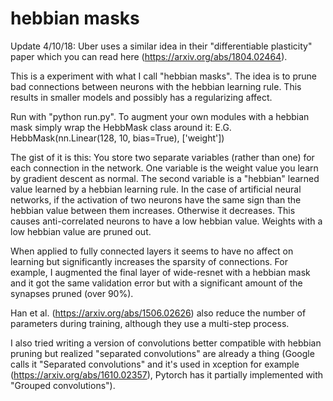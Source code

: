 # hebbian masks

Update 4/10/18: Uber uses a similar idea in their "differentiable plasticity" paper which you can read here (https://arxiv.org/abs/1804.02464).

This is a experiment with what I call "hebbian masks". The idea is to prune bad connections between neurons with the hebbian learning rule. This results in smaller models and possibly has a regularizing affect.

Run with "python run.py". To augment your own modules with a hebbian mask simply wrap the HebbMask class around it: E.G. HebbMask(nn.Linear(128, 10, bias=True), ['weight'])

The gist of it is this: You store two separate variables (rather than one) for each connection in the network. One variable is the weight value you learn by gradient descent as normal. The second variable is a "hebbian" learned value learned by a hebbian learning rule. In the case of artificial neural networks, if the activation of two neurons have the same sign than the hebbian value between them increases. Otherwise it decreases. This causes anti-correlated neurons to have a low hebbian value. Weights with a low hebbian value are pruned out.

When applied to fully connected layers it seems to have no affect on learning but significantly increases the sparsity of connections. For example, I augmented the final layer of wide-resnet with a hebbian mask and it got the same validation error but with a significant amount of the synapses pruned (over 90%).

Han et al. (https://arxiv.org/abs/1506.02626) also reduce the number of parameters during training, although they use a multi-step process.

I also tried writing a version of convolutions better compatible with hebbian pruning but realized "separated convolutions" are already a thing (Google calls it "Separated convolutions" and it's used in xception for example (https://arxiv.org/abs/1610.02357), Pytorch has it partially implemented with "Grouped convolutions").
